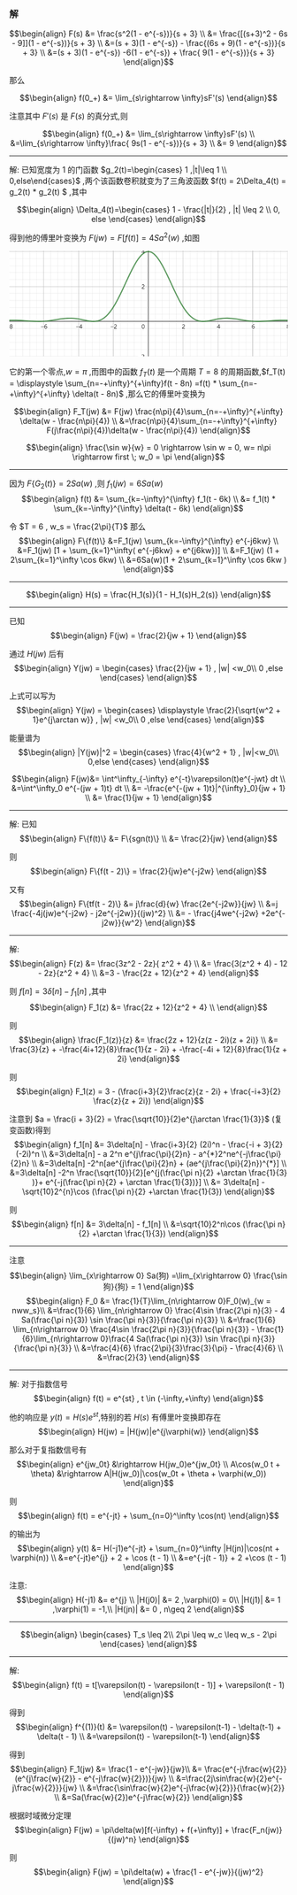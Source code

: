 ### 解
$$\begin{align}
    F(s) &= \frac{s^2(1 - e^{-s})}{s + 3} \\
    &=  \frac{[(s+3)^2 - 6s  - 9]](1 - e^{-s})}{s + 3} \\
    &=(s + 3)(1 - e^{-s})  - \frac{(6s + 9)(1 - e^{-s})}{s + 3} \\
    &=(s + 3)(1 - e^{-s})  -6(1 - e^{-s}) + \frac{ 9(1 - e^{-s})}{s + 3}
\end{align}$$

那么

$$\begin{align}
    f(0_+) &= \lim_{s\rightarrow \infty}sF'(s)
\end{align}$$

注意其中 $F'(s)$ 是 $F(s)$ 的真分式,则

$$\begin{align}
    f(0_+) &= \lim_{s\rightarrow \infty}sF'(s) \\
    &=\lim_{s\rightarrow \infty}\frac{ 9s(1 - e^{-s})}{s + 3} \\
    &= 9
\end{align}$$


---
解:
已知宽度为 $1$ 的门函数 $g_2(t)=\begin{cases} 1 ,|t|\leq 1  \\ 0,else\end{cases}$ ,两个该函数卷积就变为了三角波函数 $f(t) = 2\Delta_4(t) = g_2(t) * g_2(t) $ ,其中

$$\begin{align}
    \Delta_4(t)=\begin{cases}
        1 - \frac{|t|}{2} , |t| \leq 2 \\
        0, else
    \end{cases}
\end{align}$$

得到他的傅里叶变换为 $F(jw) = F[f(t)] = 4Sa^2(w)$ ,如图
<center>
<img src="./image2.png">
</center>

它的第一个零点,$w = \pi$ ,而图中的函数 $f_T(t)$ 是一个周期 $T = 8$ 的周期函数,$f_T(t) = \displaystyle \sum_{n=-+\infty}^{+\infty}f(t - 8n) =f(t) * \sum_{n=-+\infty}^{+\infty} \delta(t - 8n)$ ,那么它的傅里叶变换为

$$\begin{align}
    F_T(jw) &= F(jw) \frac{n\pi}{4}\sum_{n=-+\infty}^{+\infty} \delta(w - \frac{n\pi}{4}) \\
    &=\frac{n\pi}{4}\sum_{n=-+\infty}^{+\infty} F(j\frac{n\pi}{4})\delta(w - \frac{n\pi}{4})
\end{align}$$


$$\begin{align}
    \frac{\sin w}{w} = 0 \rightarrow \sin w = 0, w= n\pi \rightarrow first \; w_0 = \pi
\end{align}$$


---
因为 $F\{G_2(t)\} = 2Sa(w)$ ,则 $f_1(jw) = 6Sa(w)$ 
$$\begin{align}
    f(t) &= \sum_{k=-\infty}^{\infty} f_1(t - 6k) \\
    &= f_1(t) *  \sum_{k=-\infty}^{\infty} \delta(t - 6k) 
\end{align}$$

令 $T = 6 , w_s = \frac{2\pi}{T}$ 那么
$$\begin{align}
    F\{f(t)\} &=F_1(jw) \sum_{k=-\infty}^{\infty} e^{-j6kw} \\
    &=F_1(jw) [1 + \sum_{k=1}^\infty( e^{-j6kw} + e^{j6kw})] \\
    &=F_1(jw) (1 + 2\sum_{k=1}^\infty \cos 6kw) \\
    &=6Sa(w)(1 + 2\sum_{k=1}^\infty \cos 6kw )
\end{align}$$


---
$$\begin{align}
    H(s) = \frac{H_1(s)}{1 - H_1(s)H_2(s)}
\end{align}$$



---
已知
$$\begin{align}
    F(jw) = \frac{2}{jw + 1}
\end{align}$$

通过 $H(jw)$ 后有
$$\begin{align}
    Y(jw) = \begin{cases}
        \frac{2}{jw + 1} , |w| <w_0\\
        0 ,else
    \end{cases}
\end{align}$$

上式可以写为
$$\begin{align}
    Y(jw) = \begin{cases}
        \displaystyle \frac{2}{\sqrt{w^2 + 1}e^{j\arctan w}} , |w| <w_0\\
        0 ,else
    \end{cases}
\end{align}$$

能量谱为
$$\begin{align}
    |Y(jw)|^2 = \begin{cases}
        \frac{4}{w^2 + 1} , |w|<w_0\\
        0,else
    \end{cases}
\end{align}$$


$$\begin{align}
    F(jw)&= \int^\infty_{-\infty} e^{-t}\varepsilon(t)e^{-jwt} dt \\
    &=\int^\infty_0 e^{-(jw + 1)t} dt \\
    &= -\frac{e^{-(jw + 1)t}|^{\infty}_0}{jw + 1}  \\
    &= \frac{1}{jw + 1}
\end{align}$$


---
解:
已知
$$\begin{align}
    F\{f(t)\}  &= F\{sgn(t)\} \\
    &= \frac{2}{jw}
\end{align}$$

则
$$\begin{align}
    F\{f(t - 2)\} = \frac{2}{jw}e^{-j2w}
\end{align}$$

又有
$$\begin{align}
    F\{tf(t - 2)\} &= j\frac{d}{w} \frac{2e^{-j2w}}{jw} \\
    &=j \frac{-4j(jw)e^{-j2w} - j2e^{-j2w}}{(jw)^2} \\
    &= - \frac{j4we^{-j2w} +2e^{-j2w}}{w^2}
\end{align}$$



---
解:
$$\begin{align}
    F(z) &= \frac{3z^2 - 2z}{ z^2 + 4} \\
    &= \frac{3(z^2 + 4) - 12 - 2z}{z^2 + 4} \\
    &=3 - \frac{2z + 12}{z^2 + 4}
\end{align}$$

则 $f[n] = 3\delta[n] - f_1[n]$ ,其中
$$\begin{align}
    F_1(z) &= \frac{2z + 12}{z^2 + 4} \\
\end{align}$$

则
$$\begin{align}
    \frac{F_1(z)}{z} &= \frac{2z + 12}{z(z - 2i)(z + 2i)} \\
    &= \frac{3}{z} + -\frac{4i+12}{8}\frac{1}{z - 2i} + -\frac{-4i + 12}{8}\frac{1}{z + 2i}
\end{align}$$

则
$$\begin{align}
    F_1(z) = 3 - (\frac{i+3}{2}\frac{z}{z - 2i} + \frac{-i+3}{2} \frac{z}{z + 2i})
\end{align}$$

注意到 $a = \frac{i + 3}{2} = \frac{\sqrt{10}}{2}e^{j\arctan \frac{1}{3}}$ (复变函数)得到
$$\begin{align}
    f_1[n] &= 3\delta[n] - \frac{i+3}{2} (2i)^n - \frac{-i + 3}{2} (-2i)^n \\
    &=3\delta[n] - a 2^n e^{j\frac{\pi}{2}n} - a^{*}2^ne^{-j\frac{\pi}{2}n} \\
    &=3\delta[n] -2^n[ae^{j\frac{\pi}{2}n} + (ae^{j\frac{\pi}{2}n})^{*}] \\
    &=3\delta[n] -2^n \frac{\sqrt{10}}{2}[e^{j(\frac{\pi n}{2} +\arctan \frac{1}{3} )}+ e^{-j(\frac{\pi n}{2} + \arctan \frac{1}{3})}] \\
    &= 3\delta[n] - \sqrt{10}2^{n}\cos (\frac{\pi n}{2} +\arctan \frac{1}{3})
\end{align}$$

则
$$\begin{align}
    f[n] &= 3\delta[n] - f_1[n] \\
    &=\sqrt{10}2^n\cos (\frac{\pi n}{2} +\arctan \frac{1}{3})
\end{align}$$






---

注意
$$\begin{align}
    \lim_{x\rightarrow 0} Sa(狗) =\lim_{x\rightarrow 0} \frac{\sin 狗}{狗} = 1
\end{align}$$
$$\begin{align}
    F_0 &= \frac{1}{T}\lim_{n\rightarrow 0}F_0(w)_{w = nww_s}\\
    &=\frac{1}{6} \lim_{n\rightarrow 0} \frac{4\sin \frac{2\pi n}{3} - 4 Sa(\frac{\pi n}{3}) \sin \frac{\pi n}{3}}{\frac{\pi n}{3}} \\
    &=\frac{1}{6} \lim_{n\rightarrow 0} \frac{4\sin \frac{2\pi n}{3}}{\frac{\pi n}{3}} - \frac{1}{6}\lim_{n\rightarrow 0}\frac{4 Sa(\frac{\pi n}{3}) \sin \frac{\pi n}{3}}{\frac{\pi n}{3}} \\
    &=\frac{4}{6} \frac{2\pi}{3}\frac{3}{\pi} - \frac{4}{6} \\
    &=\frac{2}{3}
\end{align}$$


---
解:
对于指数信号
$$\begin{align}
    f(t) = e^{st} , t \in (-\infty,+\infty)
\end{align}$$

他的响应是 $y(t) = H(s)e^{st}$,特别的若 $H(s)$ 有傅里叶变换即存在
$$\begin{align}
    H(jw) = |H(jw)|e^{j\varphi(w)}    
\end{align}$$

那么对于复指数信号有
$$\begin{align}
    e^{jw_0t} &\rightarrow H(jw_0)e^{jw_0t} \\
    A\cos(w_0 t + \theta) &\rightarrow A|H(jw_0)|\cos(w_0t + \theta + \varphi(w_0))
\end{align}$$

则
$$\begin{align}
    f(t) = e^{-jt} + \sum_{n=0}^\infty \cos(nt)
\end{align}$$

的输出为
$$\begin{align}
    y(t) &= H(-j1)e^{-jt} + \sum_{n=0}^\infty |H(jn)|\cos(nt + \varphi(n)) \\
    &=e^{-jt}e^{j} +  2 + \cos (t - 1) \\
    &=e^{-j(t - 1)} + 2 +\cos (t - 1)
\end{align}$$

注意:
$$\begin{align}
    H(-j1) &= e^{j} \\
    |H(j0)| &= 2 ,\varphi(0) = 0\\
    |H(j1)| &= 1 ,\varphi(1) = -1,\\
    |H(jn)| &= 0 , n\geq 2
\end{align}$$


---
$$\begin{align}
    \begin{cases}
        T_s \leq 2\\
        2\pi \leq w_c \leq w_s - 2\pi
    \end{cases}
\end{align}$$

---
解:
$$\begin{align}
    f(t) = t[\varepsilon(t) - \varepsilon(t - 1)] + \varepsilon(t - 1)
\end{align}$$

得到
$$\begin{align}
    f^{(1)}(t) &= \varepsilon(t) - \varepsilon(t-1) - \delta(t-1) + \delta(t - 1) \\
    &=\varepsilon(t) - \varepsilon(t-1)
\end{align}$$

得到
$$\begin{align}
    F_1(jw) &= \frac{1 - e^{-jw}}{jw}\\
    &= \frac{e^{-j\frac{w}{2}}(e^{j\frac{w}{2}} - e^{-j\frac{w}{2}})}{jw} \\
    &=\frac{2j\sin\frac{w}{2}e^{-j\frac{w}{2}}}{jw} \\
    &=\frac{\sin\frac{w}{2}e^{-j\frac{w}{2}}}{\frac{w}{2}} \\
    &=Sa(\frac{w}{2})e^{-j\frac{w}{2}}
\end{align}$$

根据时域微分定理
$$\begin{align}
    F(jw) = \pi\delta(w)[f(-\infty) + f(+\infty)] + \frac{F_n(jw)}{(jw)^n}
\end{align}$$

则
$$\begin{align}
    F(jw) = \pi\delta(w) + \frac{1 - e^{-jw}}{(jw)^2} 
\end{align}$$